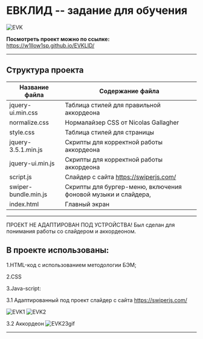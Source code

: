 # ЕВКЛИД -- задание для обучения


![EVK](https://user-images.githubusercontent.com/98582981/174133798-e4365244-8adc-4b7d-9a04-a32527792654.gif)



 **Посмотреть проект можно по ссылке:** https://w1llow1sp.github.io/EVKLID/
 
 -----
 
 ## Структура проекта
 Название файла      | Содержание файла
---------------------|----------------------
jquery-ui.min.css | Таблица стилей для правильной аккордеона
normalize.css     | Нормалайзер CSS от Nicolas Gallagher
style.css         | Таблица стилей для страницы 
jquery-3.5.1.min.js | Скрипты для корректной работы аккордеона
jquery-ui.min.js		| Скрипты для корректной работы аккордеона
script.js	 | Слайдер с сайта https://swiperjs.com/
swiper-bundle.min.js| Скрипты для бургер-меню, включения фоновой музыки и слайдера,
index.html           | Главный экран

------------
 
ПРОЕКТ НЕ АДАПТИРОВАН ПОД УСТРОЙСТВА! Был сделан для понимания работы со слайдером и аккордеоном.
 
## В проекте использованы:
 
1.HTML-код с использованием методологии БЭМ;

2.CSS

3.Java-script:

3.1 Адаптированный  под проект слайдер с сайта https://swiperjs.com/

![EVK1](https://user-images.githubusercontent.com/98582981/174136019-c16a8835-4e88-4e7c-b61d-08e4e03d2fe1.gif)
![EVK2](https://user-images.githubusercontent.com/98582981/174136324-eb61389c-a9e9-4780-a97a-96d45c0c0f04.gif)


3.2 Аккордеон
![EVK23gif](https://user-images.githubusercontent.com/98582981/174136965-a5f5bf72-33d4-49a8-9524-4194ac816ec8.gif)

 
--------------

